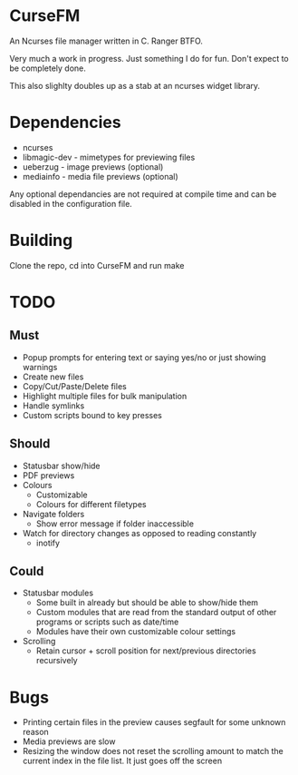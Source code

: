 # CurseFM

An Ncurses file manager written in C. Ranger BTFO.

Very much a work in progress. Just something I do for fun. Don't expect to be completely done.

This also slighlty doubles up as a stab at an ncurses widget library.

# Dependencies

- ncurses
- libmagic-dev - mimetypes for previewing files
- ueberzug - image previews (optional)
- mediainfo - media file previews (optional)

Any optional dependancies are not required at compile time and can be disabled in the configuration file.

# Building

Clone the repo, cd into CurseFM and run make

# TODO

## Must

- Popup prompts for entering text or saying yes/no or just showing warnings
- Create new files
- Copy/Cut/Paste/Delete files
- Highlight multiple files for bulk manipulation
- Handle symlinks
- Custom scripts bound to key presses

## Should

- Statusbar show/hide
- PDF previews
- Colours
  - Customizable
  - Colours for different filetypes
- Navigate folders
  - Show error message if folder inaccessible
- Watch for directory changes as opposed to reading constantly
  - inotify

## Could

- Statusbar modules
  - Some built in already but should be able to show/hide them
  - Custom modules that are read from the standard output of other programs or scripts such as date/time
  - Modules have their own customizable colour settings
- Scrolling
  - Retain cursor + scroll position for next/previous directories recursively

# Bugs

- Printing certain files in the preview causes segfault for some unknown reason
- Media previews are slow
- Resizing the window does not reset the scrolling amount to match the current index in the file list. It just goes off the screen
